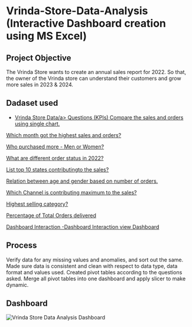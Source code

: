 # Vrinda-Store-Data-Analysis (Interactive Dashboard creation using MS Excel)
## Project Objective
The Vrinda Store wants to create an annual sales report for 2022. So that, the owner of the Vrinda store can understand their customers and grow more sales in 2023 & 2024.
## Dadaset used
- <a href="https://github.com/chitikenaswathi/Data-Analysis-1/blob/main/Vrinda%20Store%20Data%20Analysis.xlsx">Vrinda Store Data/a>
Questions (KPIs)
Compare the sales and orders using single chart.

Which month got the highest sales and orders?

Who purchased more - Men or Women?

What are different order status in 2022?

List top 10 states contributingto the sales?

Relation between age and gender based on number of orders.

Which Channel is contributing maximum to the sales?

Highest selling category?

Percentage of Total Orders delivered

Dashboard Interaction 
-Dashboard Interaction <a href="https://github.com/chitikenaswathi/Data-Analysis-1/blob/main/Vrinda%20Store%20Data%20Analysis%20Dashboard.png"> view Dashboard</a>
## Process
Verify data for any missing values and anomalies, and sort out the same.
Made sure data is consistent and clean with respect to data type, data format and values used.
Created pivot tables according to the questions asked.
Merge all pivot tables into one dashboard and apply slicer to make dynamic.
## Dashboard
![Vrinda Store Data Analysis Dashboard](https://github.com/user-attachments/assets/3fd6409f-a910-4e7d-9658-a446922fb90b)

